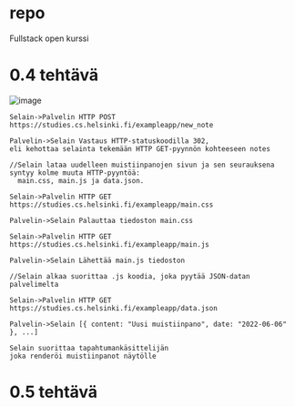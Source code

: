 # repo
Fullstack open kurssi

# 0.4 tehtävä

![image](https://user-images.githubusercontent.com/60025887/174735049-db96e75d-fe7a-4622-84bf-595fcc9d2fd5.png)


```
Selain->Palvelin HTTP POST https://studies.cs.helsinki.fi/exampleapp/new_note

Palvelin->Selain Vastaus HTTP-statuskoodilla 302,
eli kehottaa selainta tekemään HTTP GET-pyynnön kohteeseen notes

//Selain lataa uudelleen muistiinpanojen sivun ja sen seurauksena syntyy kolme muuta HTTP-pyyntöä:
  main.css, main.js ja data.json.

Selain->Palvelin HTTP GET https://studies.cs.helsinki.fi/exampleapp/main.css

Palvelin->Selain Palauttaa tiedoston main.css

Selain->Palvelin HTTP GET https://studies.cs.helsinki.fi/exampleapp/main.js

Palvelin->Selain Lähettää main.js tiedoston

//Selain alkaa suorittaa .js koodia, joka pyytää JSON-datan palvelimelta

Selain->Palvelin HTTP GET https://studies.cs.helsinki.fi/exampleapp/data.json

Palvelin->Selain [{ content: "Uusi muistiinpano", date: "2022-06-06" }, ...]

Selain suorittaa tapahtumankäsittelijän
joka renderöi muistiinpanot näytölle
```
# 0.5 tehtävä


